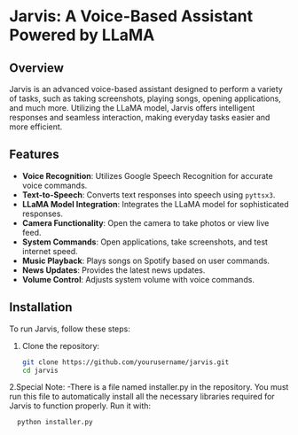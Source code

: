 # Jarvis: A Voice-Based Assistant Powered by LLaMA

## Overview

Jarvis is an advanced voice-based assistant designed to perform a variety of tasks, such as taking screenshots, playing songs, opening applications, and much more. Utilizing the LLaMA model, Jarvis offers intelligent responses and seamless interaction, making everyday tasks easier and more efficient.

## Features

- **Voice Recognition**: Utilizes Google Speech Recognition for accurate voice commands.
- **Text-to-Speech**: Converts text responses into speech using `pyttsx3`.
- **LLaMA Model Integration**: Integrates the LLaMA model for sophisticated responses.
- **Camera Functionality**: Open the camera to take photos or view live feed.
- **System Commands**: Open applications, take screenshots, and test internet speed.
- **Music Playback**: Plays songs on Spotify based on user commands.
- **News Updates**: Provides the latest news updates.
- **Volume Control**: Adjusts system volume with voice commands.

## Installation

To run Jarvis, follow these steps:

1. Clone the repository:
   ```bash
   git clone https://github.com/yourusername/jarvis.git
   cd jarvis
2.Special Note: 
-There is a file named installer.py in the repository. You must run this file to automatically install all the necessary libraries required for Jarvis to function properly. Run it with:
   ```bash
     python installer.py

